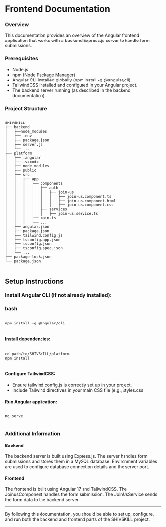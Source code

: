 # Frontend Documentation
### Overview
This documentation provides an overview of the Angular frontend application that works with a backend Express.js server to handle form submissions.
### Prerequisites
<ul>
<li>Node.js</li>
<li>npm (Node Package Manager)</li>
<li>Angular CLI installed globally (npm install -g @angular/cli).</li>
<li>TailwindCSS installed and configured in your Angular project.</li>
<li>The backend server running (as described in the backend documentation).</li>
</ul>

### Project Structure
<pre>
<code>
SHIVSKILL
├── backend
│   ├──node_modules
│   ├── .env
│   ├── package.json
│   ├── server.js
│   └── ...
├── platform
│   ├── .angular
│   ├── .vscode
│   ├── node_modules
│   ├── public
│   ├── src
│   │   ├── app
│   │   │   ├── components
│   │   │   │   ├── auth
│   │   │   │   │   ├── join-us
│   │   │   │   │   │   ├── join-us.component.ts
│   │   │   │   │   │   ├── join-us.component.html
│   │   │   │   │   │   ├── join-us.component.css
│   │   │   │   ├── services
│   │   │   │   │   ├── join-us.service.ts
│   │   │   ├── main.ts
│   │   │   └── ...
│   ├── angular.json
│   ├── package.json
│   ├── tailwind.config.js
│   ├── tsconfig.app.json
│   ├── tsconfig.json
│   ├── tsconfig.spec.json
│   └── ...
├── package-lock.json
└── package.json
</code>
</pre>

## Setup Instructions
### Install Angular CLI (if not already installed):
### bash
<pre>
<code>
npm install -g @angular/cli
</code>
</pre>
#### Install dependencies:
<pre>
<code>
cd path/to/SHIVSKILL/platform
npm install
</code>
</pre>
#### Configure TailwindCSS:
<ul>
<li>Ensure tailwind.config.js is correctly set up in your project.</li>
<li>Include Tailwind directives in your main CSS file (e.g., styles.css</li>
</ul>

#### Run Angular application:
<pre>
<code>
ng serve
</code>
</pre>

### Additional Information
#### Backend
The backend server is built using Express.js.
The server handles form submissions and stores them in a MySQL database.
Environment variables are used to configure database connection details and the server port.
#### Frontend
The frontend is built using Angular 17 and TailwindCSS.
The JoinusComponent handles the form submission.
The JoinUsService sends the form data to the backend server.
<hr>

By following this documentation, you should be able to set up, configure, and run both the backend and frontend parts of the SHIVSKILL project.
